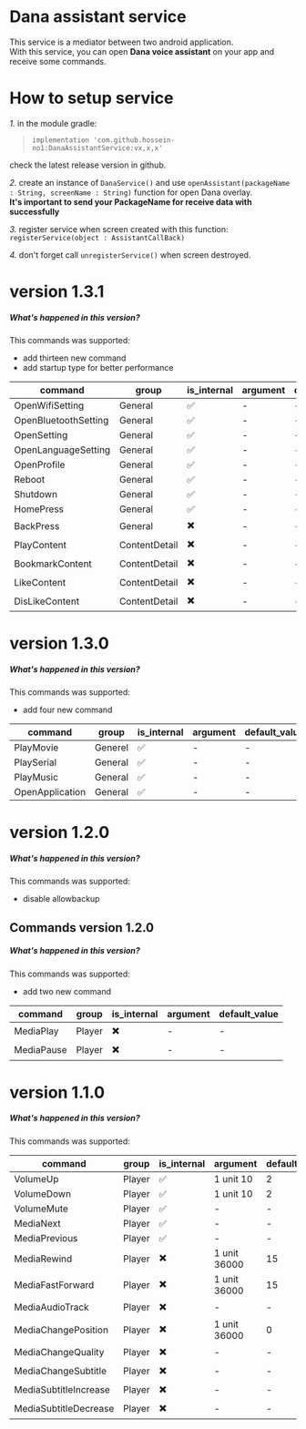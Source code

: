 # Dana assistant service
This service is a mediator between two android application.<br/>
With this service, you can open **Dana voice assistant** on your app and receive some commands.
# How to setup service
*1.* in the module gradle:
> `implementation 'com.github.hossein-no1:DanaAssistantService:vx,x,x'`

check the latest release version in github.

*2.* create an instance of `DanaService()`
and use `openAssistant(packageName : String, screenName : String)` function for open Dana overlay.<br/>
**It's important to send your PackageName for receive data with successfully**

*3.* register service when screen created with this function:<br/>
`registerService(object : AssistantCallBack)`

*4.* don't forget call `unregisterService()` when screen destroyed.

# version 1.3.1
##### What's happened in this version?
This commands was supported:
- add thirteen new command
- add startup type for better performance

| command               | group | is_internal | argument     | default_value |
|-----------------------|-------|-------------|--------------|---------------|
| OpenWifiSetting | General | ✅ | -            | -             |
| OpenBluetoothSetting | General | ✅ | -            | -             |
| OpenSetting | General | ✅ | -            | -             |
| OpenLanguageSetting | General | ✅ | -            | -             |
| OpenProfile | General | ✅ | -            | -             |
| Reboot | General | ✅ | -            | -             |
| Shutdown | General | ✅ | -            | -             |
| HomePress | General | ✅ | -            | -             |
| BackPress | General | ✖️ | -            | -             |
| PlayContent | ContentDetail | ✖️ | -            | -             |
| BookmarkContent | ContentDetail | ✖️ | -            | -             |
| LikeContent | ContentDetail | ✖️ | -            | -             |
| DisLikeContent | ContentDetail | ✖️ | -            | -             |

# version 1.3.0
##### What's happened in this version?
This commands was supported:
- add four new command

| command               | group | is_internal | argument     | default_value |
|-----------------------|-------|-------------|--------------|---------------|
| PlayMovie | Generel | ✅ | -            | -             |
| PlaySerial | General | ✅ | -            | -             |
| PlayMusic | General | ✅ | -            | -             |
| OpenApplication | General | ✅ | -            | -             |

# version 1.2.0
##### What's happened in this version?
This commands was supported:
- disable allowbackup

## Commands version 1.2.0

##### What's happened in this version?
This commands was supported:
- add two new command

| command               | group | is_internal | argument     | default_value |
|-----------------------|-------|-------------|--------------|---------------|
| MediaPlay             | Player | ✖️ | -            | -             |
| MediaPause            | Player | ✖️ | -            | -             |

# version 1.1.0
##### What's happened in this version?
This commands was supported:

| command | group | is_internal | argument     | default_value |
|---------|-------|-------------|--------------|---------------|
| VolumeUp              | Player | ✅ | 1 unit 10    | 2             |
| VolumeDown            | Player | ✅ | 1 unit 10    | 2             |
| VolumeMute            | Player | ✅ | -            | -             |
| MediaNext             | Player | ✅ | -            | -             |
| MediaPrevious         | Player | ✅ | -            | -             |
| MediaRewind           | Player | ✖️ | 1 unit 36000 | 15            |
| MediaFastForward      | Player | ✖️ | 1 unit 36000 | 15            |
| MediaAudioTrack       | Player | ✖️ | -            | -             |
| MediaChangePosition   | Player | ✖️ | 1 unit 36000 | 0             |
| MediaChangeQuality    | Player | ✖️ | -            | -             |
| MediaChangeSubtitle   | Player | ✖️ | -            | -             |
| MediaSubtitleIncrease | Player | ✖️ | -            | -             |
| MediaSubtitleDecrease | Player | ✖️ | -            | -             |
